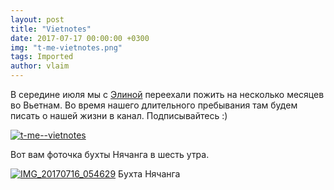 ```yaml
---
layout: post
title: "Vietnotes"
date: 2017-07-17 00:00:00 +0300
img: "t-me-vietnotes.png"
tags: Imported
author: vlaim
---
```


В середине июля мы с [Элиной](https://krentsler.com/) переехали пожить на несколько месяцев во Вьетнам. Во время нашего длительного пребывания там будем писать о нашей жизни в канал. Подписывайтесь :) 

[![t-me--vietnotes](/blog/assets/img/t-me-vietnotes.png)](https://t.me/vietnotes)

Вот вам фоточка бухты Нячанга в шесть утра.

[![IMG_20170716_054629](/blog/assets/img/IMG_20170716_054629.jpg)](/blog/assets/img/IMG_20170716_054629.jpg) Бухта Нячанга